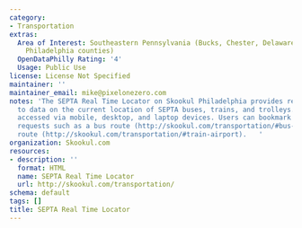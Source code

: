 ```yaml
---
category:
- Transportation
extras:
  Area of Interest: Southeastern Pennsylvania (Bucks, Chester, Delaware, Montgomery,
    Philadelphia counties)
  OpenDataPhilly Rating: '4'
  Usage: Public Use
license: License Not Specified
maintainer: ''
maintainer_email: mike@pixelonezero.com
notes: 'The SEPTA Real Time Locator on Skookul Philadelphia provides real time access
  to data on the current location of SEPTA buses, trains, and trolleys. Data can be
  accessed via mobile, desktop, and laptop devices. Users can bookmark specific data
  requests such as a bus route (http://skookul.com/transportation/#bus-9) or train
  route (http://skookul.com/transportation/#train-airport).   '
organization: Skookul.com
resources:
- description: ''
  format: HTML
  name: SEPTA Real Time Locator
  url: http://skookul.com/transportation/
schema: default
tags: []
title: SEPTA Real Time Locator
---
```

